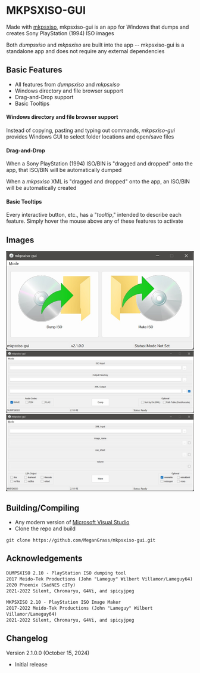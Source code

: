 
# MKPSXISO-GUI

Made with [mkpsxiso](https://github.com/MeganGrass/mkpsxiso), mkpsxiso-gui is an app for Windows that dumps and creates Sony PlayStation (1994) ISO images

Both *dumpsxiso* and *mkpsxiso* are built into the app -- mkpsxiso-gui is a standalone app and does not require any external dependencies

## Basic Features
- All features from *dumpsxiso* and *mkpsxiso*
- Windows directory and file browser support
- Drag-and-Drop support
- Basic Tooltips

#### **Windows directory and file browser support**
Instead of copying, pasting and typing out commands, *mkpsxiso-gui* provides Windows GUI to select folder locations and open/save files

#### **Drag-and-Drop**
When a Sony PlayStation (1994) ISO/BIN is "dragged and dropped" onto the app, that ISO/BIN will be automatically dumped

When a *mkpsxiso* XML is "dragged and dropped" onto the app, an ISO/BIN will be automatically created

#### **Basic Tooltips**
Every interactive button, etc., has a "*tooltip*," intended to describe each feature. Simply hover the mouse above any of these features to activate 

## Images
![Alt text](/images/mkpsxiso-gui_00.jpg?raw=true "Optional Title")
![Alt text](/images/mkpsxiso-gui_01.jpg?raw=true "Optional Title")
![Alt text](/images/mkpsxiso-gui_02.jpg?raw=true "Optional Title")

## Building/Compiling
- Any modern version of [Microsoft Visual Studio](https://visualstudio.microsoft.com)
- Clone the repo and build
```
git clone https://github.com/MeganGrass/mkpsxiso-gui.git
```

## Acknowledgements
```
DUMPSXISO 2.10 - PlayStation ISO dumping tool
2017 Meido-Tek Productions (John "Lameguy" Wilbert Villamor/Lameguy64)
2020 Phoenix (SadNES cITy)
2021-2022 Silent, Chromaryu, G4Vi, and spicyjpeg
```

```
MKPSXISO 2.10 - PlayStation ISO Image Maker
2017-2022 Meido-Tek Productions (John "Lameguy" Wilbert Villamor/Lameguy64)
2021-2022 Silent, Chromaryu, G4Vi, and spicyjpeg
```

## Changelog
Version 2.1.0.0 (October 15, 2024)
- Initial release
